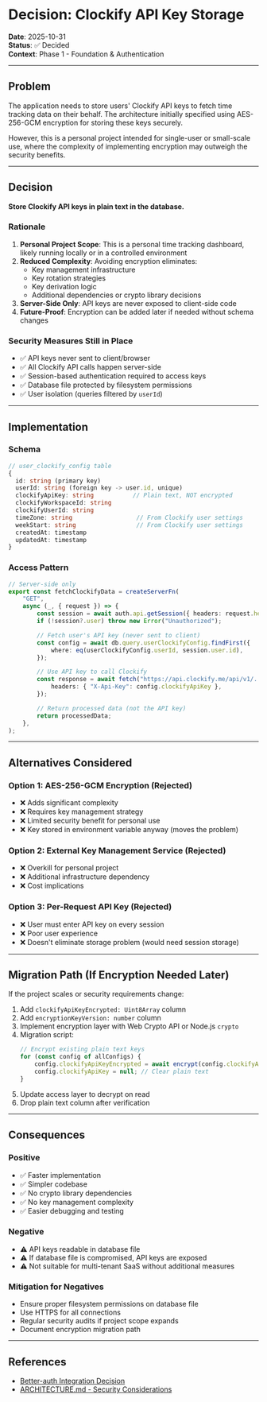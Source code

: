 # Decision: Clockify API Key Storage

**Date**: 2025-10-31\
**Status**: ✅ Decided\
**Context**: Phase 1 - Foundation & Authentication

---

## Problem

The application needs to store users' Clockify API keys to fetch time tracking
data on their behalf. The architecture initially specified using AES-256-GCM
encryption for storing these keys securely.

However, this is a personal project intended for single-user or small-scale use,
where the complexity of implementing encryption may outweigh the security
benefits.

---

## Decision

**Store Clockify API keys in plain text in the database.**

### Rationale

1. **Personal Project Scope**: This is a personal time tracking dashboard,
   likely running locally or in a controlled environment
2. **Reduced Complexity**: Avoiding encryption eliminates:
   - Key management infrastructure
   - Key rotation strategies
   - Key derivation logic
   - Additional dependencies or crypto library decisions
3. **Server-Side Only**: API keys are never exposed to client-side code
4. **Future-Proof**: Encryption can be added later if needed without schema
   changes

### Security Measures Still in Place

- ✅ API keys never sent to client/browser
- ✅ All Clockify API calls happen server-side
- ✅ Session-based authentication required to access keys
- ✅ Database file protected by filesystem permissions
- ✅ User isolation (queries filtered by `userId`)

---

## Implementation

### Schema

```typescript
// user_clockify_config table
{
  id: string (primary key)
  userId: string (foreign key -> user.id, unique)
  clockifyApiKey: string           // Plain text, NOT encrypted
  clockifyWorkspaceId: string
  clockifyUserId: string
  timeZone: string                  // From Clockify user settings
  weekStart: string                 // From Clockify user settings
  createdAt: timestamp
  updatedAt: timestamp
}
```

### Access Pattern

```typescript
// Server-side only
export const fetchClockifyData = createServerFn(
    "GET",
    async (_, { request }) => {
        const session = await auth.api.getSession({ headers: request.headers });
        if (!session?.user) throw new Error("Unauthorized");

        // Fetch user's API key (never sent to client)
        const config = await db.query.userClockifyConfig.findFirst({
            where: eq(userClockifyConfig.userId, session.user.id),
        });

        // Use API key to call Clockify
        const response = await fetch("https://api.clockify.me/api/v1/...", {
            headers: { "X-Api-Key": config.clockifyApiKey },
        });

        // Return processed data (not the API key)
        return processedData;
    },
);
```

---

## Alternatives Considered

### Option 1: AES-256-GCM Encryption (Rejected)

- ❌ Adds significant complexity
- ❌ Requires key management strategy
- ❌ Limited security benefit for personal use
- ❌ Key stored in environment variable anyway (moves the problem)

### Option 2: External Key Management Service (Rejected)

- ❌ Overkill for personal project
- ❌ Additional infrastructure dependency
- ❌ Cost implications

### Option 3: Per-Request API Key (Rejected)

- ❌ User must enter API key on every session
- ❌ Poor user experience
- ❌ Doesn't eliminate storage problem (would need session storage)

---

## Migration Path (If Encryption Needed Later)

If the project scales or security requirements change:

1. Add `clockifyApiKeyEncrypted: Uint8Array` column
2. Add `encryptionKeyVersion: number` column
3. Implement encryption layer with Web Crypto API or Node.js `crypto`
4. Migration script:
   ```typescript
   // Encrypt existing plain text keys
   for (const config of allConfigs) {
       config.clockifyApiKeyEncrypted = await encrypt(config.clockifyApiKey);
       config.clockifyApiKey = null; // Clear plain text
   }
   ```
5. Update access layer to decrypt on read
6. Drop plain text column after verification

---

## Consequences

### Positive

- ✅ Faster implementation
- ✅ Simpler codebase
- ✅ No crypto library dependencies
- ✅ No key management complexity
- ✅ Easier debugging and testing

### Negative

- ⚠️ API keys readable in database file
- ⚠️ If database file is compromised, API keys are exposed
- ⚠️ Not suitable for multi-tenant SaaS without additional measures

### Mitigation for Negatives

- Ensure proper filesystem permissions on database file
- Use HTTPS for all connections
- Regular security audits if project scope expands
- Document encryption migration path

---

## References

- [Better-auth Integration Decision](2025_10_31_better_auth_integration.md)
- [ARCHITECTURE.md - Security Considerations](../ARCHITECTURE.md#security-considerations)
